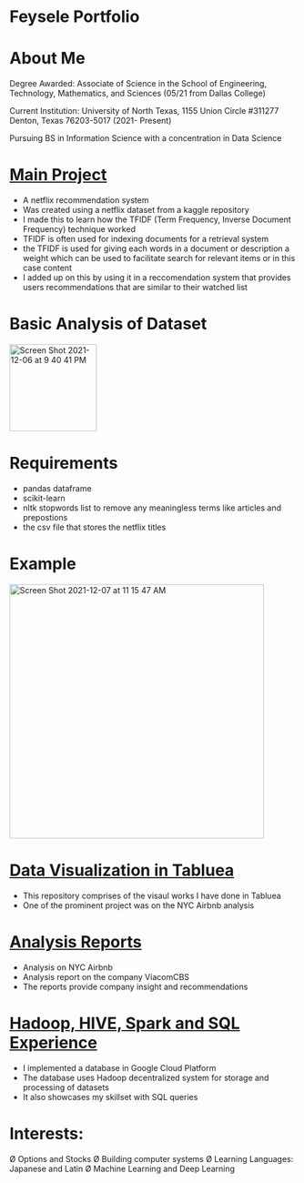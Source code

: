 # Feysele Portfolio

# About Me
Degree Awarded: Associate of Science in the School of Engineering, Technology,
Mathematics, and Sciences (05/21 from Dallas College)

Current Institution: University of North Texas, 1155 Union Circle #311277 Denton, Texas 76203-5017 (2021- Present)
 
Pursuing BS in Information Science with a concentration in Data Science

# [Main Project](https://github.com/fey0/Netflix-Recommender)
* A netflix recommendation system 
* Was created using a netflix dataset from a kaggle repository
* I made this to learn how the TFIDF (Term Frequency, Inverse Document Frequency) technique worked 
* TFIDF is often used for indexing documents for a retrieval system 
* the TFIDF is used for giving each words in a document or description a weight which can be used to facilitate search for relevant items or in this case content
* I added up on this by using it in a reccomendation system that provides users recommendations that are similar to their watched list

# Basic Analysis of Dataset
<img width="153" alt="Screen Shot 2021-12-06 at 9 40 41 PM" src="https://user-images.githubusercontent.com/103683812/163730384-4412659f-f59d-4ad8-812b-70e8bb06782e.png">

# Requirements 
* pandas dataframe
* scikit-learn
* nltk stopwords list to remove any meaningless terms like articles and prepostions 
* the csv file that stores the netflix titles 

# Example
<img width="447" alt="Screen Shot 2021-12-07 at 11 15 47 AM" src="https://user-images.githubusercontent.com/103683812/163730358-bb52fc85-d494-47b7-afb6-40abe4734bb7.png">

# [Data Visualization in Tabluea](https://feyseleyimer.free.resourcespace.com/?c=10&k=230f2213ca)
* This repository comprises of the visaul works I have done in Tabluea
* One of the prominent project was on the NYC Airbnb analysis

# [Analysis Reports](https://feyseleyimer.free.resourcespace.com/?c=9&k=bbf4ee7f22)
* Analysis on NYC Airbnb 
* Analysis report on the company ViacomCBS
* The reports provide company insight and recommendations

# [Hadoop, HIVE, Spark and SQL Experience](https://feyseleyimer.free.resourcespace.com/?c=12&k=aed73473e8)
* I implemented a database in Google Cloud Platform
* The database uses Hadoop decentralized system for storage and processing of datasets
* It also showcases my skillset with SQL queries

# Interests:
Ø Options and Stocks
Ø Building computer systems
Ø Learning Languages: Japanese and Latin 
Ø Machine Learning and Deep Learning
